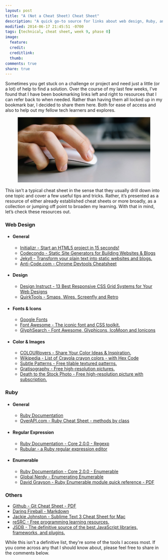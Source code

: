 ```yaml
---
layout: post
title: "A (Not a Cheat Sheet) Cheat Sheet"
description: "A quick go-to source for links about web design, Ruby, and other programming tools."
modified: 2014-06-17 21:45:51 -0700
tags: [technical, cheat sheet, week 9, phase 0]
image:
  feature: 
  credit: 
  creditlink: 
  thumb: 
comments: true
share: true
---
```


Sometimes you get stuck on a challenge or project and need just a little (or a lot) of help to find a solution. Over the course of my last few weeks, I’ve found that I have been bookmarking links left and right to resources that I can refer back to when needed. Rather than having them all locked up in my bookmark bar, I decided to share them here. Both for ease of access and also to help out my fellow tech learners and explores.

<figure><img src="../images/mouse.jpg"></figure>

This isn’t a typical cheat sheet in the sense that they usually drill down into one topic and cover a few useful tips and tricks. Rather, it’s presented as a resource of either already established cheat sheets or more broadly, as a collection or jumping off point to broaden my learning. With that in mind, let’s check these resources out.

### Web Design

* #### General
  * [Initializr - Start an HTML5 project in 15 seconds!](http://www.initializr.com/)
  * [Codecondo - Static Site Generators for Building Websites & Blogs](http://codecondo.com/7-static-site-generators-for-building-websites-blogs/)
  * [Jekyll - Transform your plain text into static websites and blogs.](http://jekyllrb.com/)
  * [Anti-Code.com - Chrome Devtools Cheatsheet](http://anti-code.com/devtools-cheatsheet/)
* #### Design
  * [Design Instruct - 13 Best Responsive CSS Grid Systems for Your Web Designs](http://designinstruct.com/web-design/responsive-css-grid/)
  * [QuirkTools - Smaps, Wires, Screenfly and Retro](http://quirktools.com/)
* #### Fonts & Icons
  * [Google Fonts](http://www.google.com/fonts#)
  * [Font Awesome - The iconic font and CSS toolkit.](http://fontawesome.io/)
  * [GlyphSearch - Font Awesome, Glyphicons, IcoMoon and Ionicons](http://glyphsearch.com/)
* #### Color & Images
  * [COLOURlovers - Share Your Color Ideas & Inspiration.](http://www.colourlovers.com/)
  * [Wikipedia - List of Crayola crayon colors - with Hex Code](http://en.wikipedia.org/wiki/List_of_Crayola_crayon_colors)
  * [Subtle Patterns - Free tilable textured patterns.](http://subtlepatterns.com/)
  * [Gratisography - Free high-resolution pictures.](http://gratisography.com/)
  * [Death to the Stock Photo - Free high-resolution picture with subscription.](http://deathtothestockphoto.com/)

### Ruby

* #### General
  * [Ruby Documentation](http://ruby-doc.org/)
  * [OverAPI.com - Ruby Cheat Sheet - methods by class](http://overapi.com/ruby/)
* #### Regular Expression
  * [Ruby Documentation - Core 2.0.0 - Regexp](http://www.ruby-doc.org/stdlib-2.0.0/libdoc/json/rdoc/Regexp.html)
  * [Rubular - a Ruby regular expression editor](http://rubular.com/)
* #### Enumerable
  * [Ruby Documentation - Core 2.0.0 - Enumerable](http://ruby-doc.org/core-2.0/Enumerable.html)
  * [Global Nerdy - Enumerating Enumerable](http://www.globalnerdy.com/2008/09/17/enumerating-enumerable-will-return-soon/)
  * [David Grayson - Ruby Enumerable module quick reference - PDF](http://www.davidegrayson.com/ruby/enumerable/enumerable_methods.pdf)

### Others

* [Github - Git Cheat Sheet - PDF](../images/github-git-cheat-sheet.pdf)
* [Daring Fireball - Markdown](http://daringfireball.net/projects/markdown/)
* [Jackie Johnston - Sublime Text 3 Cheat Sheet for Mac](http://www.jackiejohnston.us/cheatsheet)
* [reSRC - Free programming learning resources.](http://resrc.io/)
* [JSDB - The definitive source of the best JavaScript libraries, frameworks, and plugins.](http://www.jsdb.io/)

While this isn't a definitive list, they're some of the tools I access most. If you come across any that I should know about, please feel free to share in the comments below.
